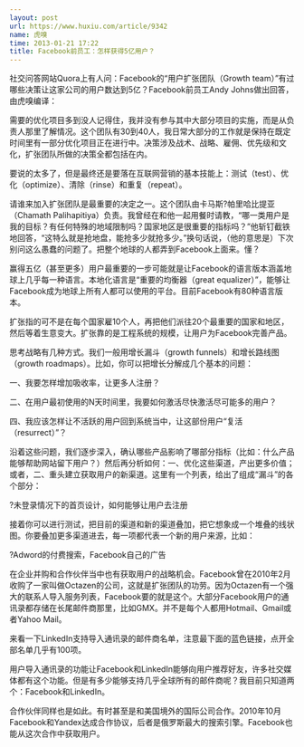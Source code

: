```yaml
---
layout: post
url: https://www.huxiu.com/article/9342
name: 虎嗅
time: 2013-01-21 17:22
title: Facebook前员工：怎样获得5亿用户？
---
```

社交问答网站Quora上有人问：Facebook的“用户扩张团队（Growth team）”有过哪些决策让这家公司的用户数达到5亿？Facebook前员工Andy Johns做出回答，由虎嗅编译：

需要的优化项目多到没人记得住，我并没有参与其中大部分项目的实施，而是从负责人那里了解情况。这个团队有30到40人，我日常大部分的工作就是保持在既定时间里有一部分优化项目正在进行中。决策涉及战术、战略、雇佣、优先级和文化，扩张团队所做的决策全都包括在内。

要说的太多了，但是最终还是要落在互联网营销的基本技能上：测试（test）、优化（optimize）、清除（rinse）和重复（repeat）。

请谁来加入扩张团队是最重要的决定之一。这个团队由卡马斯?帕里哈比提亚（Chamath Palihapitiya）负责。我曾经在和他一起用餐时请教，“哪一类用户是我的目标？有任何特殊的地域限制吗？国家地区是很重要的指标吗？”他斩钉截铁地回答，“这特么就是抢地盘，能抢多少就抢多少。”换句话说，（他的意思是）下次别问这么愚蠢的问题了。把整个地球的人都弄到Facebook上面来。懂？

赢得五亿（甚至更多）用户最重要的一步可能就是让Facebook的语言版本涵盖地球上几乎每一种语言。本地化语言是“重要的均衡器（great equalizer）”，能够让Facebook成为地球上所有人都可以使用的平台。目前Facebook有80种语言版本。

扩张指的可不是在每个国家雇10个人，再把他们派往20个最重要的国家和地区，然后等着生意变大。扩张靠的是工程系统的规模，让用户为Facebook完善产品。

思考战略有几种方式。我们一般用增长漏斗（growth funnels）和增长路线图（growth roadmaps）。比如，你可以把增长分解成几个基本的问题：

一、我要怎样增加吸收率，让更多人注册？

二、在用户最初使用的N天时间里，我要如何激活尽快激活尽可能多的用户？

四、我应该怎样让不活跃的用户回到系统当中，让这部份用户“复活（resurrect）”？

沿着这些问题，我们逐步深入，确认哪些产品影响了哪部分指标（比如：什么产品能够帮助网站留下用户？）然后再分析如何：一、优化这些渠道，产出更多价值；或者，二、重头建立获取用户的新渠道。这里有一个列表，给出了组成“漏斗”的各个部分：

?未登录情况下的首页设计，如何能够让用户去注册

接着你可以进行测试，把目前的渠道和新的渠道叠加，把它想象成一个堆叠的线状图。你要叠加更多渠道进去，每一项都代表一个新的用户来源，比如：

?Adword的付费搜索，Facebook自己的广告

在企业并购和合作伙伴当中也有获取用户的战略机会。Facebook曾在2010年2月收购了一家叫做Octazen的公司，这就是扩张团队的功劳。因为Octazen有一个强大的联系人导入服务列表，Facebook要的就是这个。大部分Facebook用户的通讯录都存储在长尾邮件商那里，比如GMX。并不是每个人都用Hotmail、Gmail或者Yahoo Mail。

来看一下LinkedIn支持导入通讯录的邮件商名单，注意最下面的蓝色链接，点开全部名单几乎有100项。

用户导入通讯录的功能让Facebook和LinkedIn能够向用户推荐好友，许多社交媒体都有这个功能。但是有多少能够支持几乎全球所有的邮件商呢？我目前只知道两个：Facebook和LinkedIn。

合作伙伴同样也是如此。有时甚至是和美国境外的国际公司合作。2010年10月Facebook和Yandex达成合作协议，后者是俄罗斯最大的搜索引擎。Facebook也能从这次合作中获取用户。

